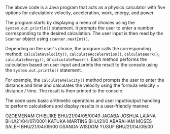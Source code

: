 The above code is a Java program that acts as a physics calculator with five options for calculation: velocity, acceleration, work, energy, and power. 

The program starts by displaying a menu of choices using the `System.out.println()` statement. It prompts the user to enter a number corresponding to the desired calculation. The user input is then read by the `Scanner` object using `scanner.nextInt()`.

Depending on the user's choice, the program calls the corresponding method: `calculateVelocity()`, `calculateAcceleration()`, `calculateWork()`, `calculateEnergy()`, or `calculatePower()`. Each method performs the calculation based on user input and prints the result to the console using the `System.out.println()` statement.

For example, the `calculateVelocity()` method prompts the user to enter the distance and time and calculates the velocity using the formula velocity = distance / time. The result is then printed to the console.

The code uses basic arithmetic operations and user input/output handling to perform calculations and display results in a user-friendly manner.

OZOEMENAM CHIBUIKE BHU/21/04/05/0049
JAGABA JOSHUA LA'ANA BHU/21/04/07/0001
KATUKA MARTINS BHU/21/0 
ABARAHAM MOSES SALEH BHU/21/04/09/00
OSANGA WISDOM YUSUF BHU/21/04/09/00
